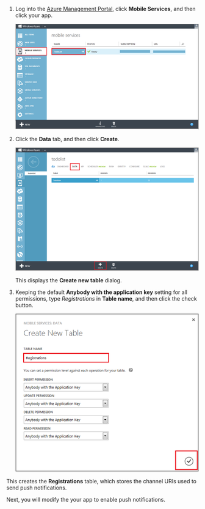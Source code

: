 
1. Log into the [Azure Management Portal], click **Mobile Services**, and then click your app.

	![](./media/mobile-services-create-new-push-table/mobile-services-selection.png)

2. Click the **Data** tab, and then click **Create**.

	![](./media/mobile-services-create-new-push-table/mobile-create-table.png)

	This displays the **Create new table** dialog.

3. Keeping the default **Anybody with the application key** setting for all permissions, type _Registrations_ in **Table name**, and then click the check button.

	![](./media/mobile-services-create-new-push-table/mobile-create-registrations-table.png)

  This creates the **Registrations** table, which stores the channel URIs used to send push notifications.

Next, you will modify the your app to enable push notifications.

<!-- URLs -->
[Azure Management Portal]: https://manage.windowsazure.cn/
